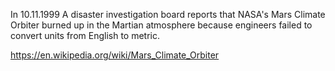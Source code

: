 In 10.11.1999 A disaster investigation board reports that NASA's Mars Climate Orbiter burned up in the Martian atmosphere because engineers failed to convert units from English to metric.


https://en.wikipedia.org/wiki/Mars_Climate_Orbiter
